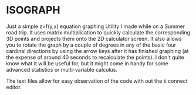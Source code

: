 # ISOGRAPH

Just a simple z=f(y,x) equation graphing Utility I made while on a Summer road trip. It uses matrix multiplication to quickly calculate the corresponding 3D points and projects them onto the 2D calculator screen. It also allows you to rotate the graph by a couple of degrees in any of the basic four cardinal directions by using the arrow keys after it has finished graphing (at the expense of around 40 seconds to recalculate the points). I don't quite know what it will be useful for, but it might come in handy for some advanced statistics or multi-variable calculus.

The text files allow for easy observation of the code with out the ti connect editor.

